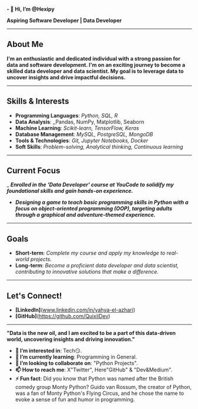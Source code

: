 **- 👋 Hi, I’m @Hexipy**

**Aspiring Software Developer | Data Developer**

---

## About Me

**I'm an enthusiastic and dedicated individual with a strong passion for data and software development. I'm on an exciting journey to become a skilled data developer and data scientist. My goal is to leverage data to uncover insights and drive impactful decisions.**

---

## Skills & Interests

- **Programming Languages**: _Python, SQL, R_
- **Data Analysis**: _Pandas, NumPy, Matplotlib, Seaborn
- **Machine Learning**: _Scikit-learn, TensorFlow, Keras_
- **Database Management**: _MySQL, PostgreSQL, MongoDB_
- **Tools & Technologies**: _Git, Jupyter Notebooks, Docker_
- **Soft Skills**: _Problem-solving, Analytical thinking, Continuous learning_

---

## Current Focus

_ **_Enrolled in the 'Data Developer' course at YouCode to solidify my foundational skills and gain hands-on experience._**
- **_Designing a game to teach basic programming skills in Python with a focus on object-oriented programming (OOP), targeting adults through a graphical and adventure-themed experience._**

---

## Goals

- **Short-term**: _Complete my course and apply my knowledge to real-world projects._
- **Long-term**: _Become a proficient data developer and data scientist, contributing to innovative solutions that make a difference._

---

## Let's Connect!

- **[LinkedIn]**(www.linkedin.com/in/yahya-el-azhari)
- **[GitHub]**(https://github.com/QuixilDev)

---

**__"Data is the new oil, and I am excited to be a part of this data-driven world, uncovering insights and driving innovation."__**

- **👀 I’m interested in**: Tech😏.
- **🌱 I’m currently learning**: Programming in General.
- **💞️ I’m looking to collaborate on**: "Python Projects".
- **📫 How to reach me**: X"Twitter", Here"GitHub" & "Dev&Medium".
- **⚡ Fun fact**: Did you know that Python was named after the British comedy group Monty Python? Guido van Rossum, the creator of Python, was a fan of Monty Python's Flying Circus, and he chose the name to evoke a sense of fun and humor in programming.


